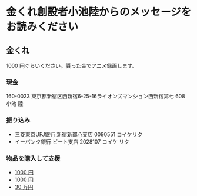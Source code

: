 # 金くれ創設者小池陸からのメッセージをお読みください
## 金くれ
1000 円ぐらいください。貰った金でアニメ録画します。

### 現金
160-0023 東京都新宿区西新宿6-25-16ライオンズマンション西新宿第七 608 小池 陸

### 振り込み
- 三菱東京UFJ銀行 新宿新都心支店 0090551 コイケリク
- イーバンク銀行 ビート支店 2028107 コイケ リク

### 物品を購入して支援
- [1000 円](https://ssig33.stores.jp/#!/items/50658f9256ea70fb69000010)
- [1000 円](https://ssig33.stores.jp/#!/items/50658f7a56ea702d3f000050)
- [30 万円](https://ssig33.stores.jp/#!/items/503ee68856ea7023790000ca)
